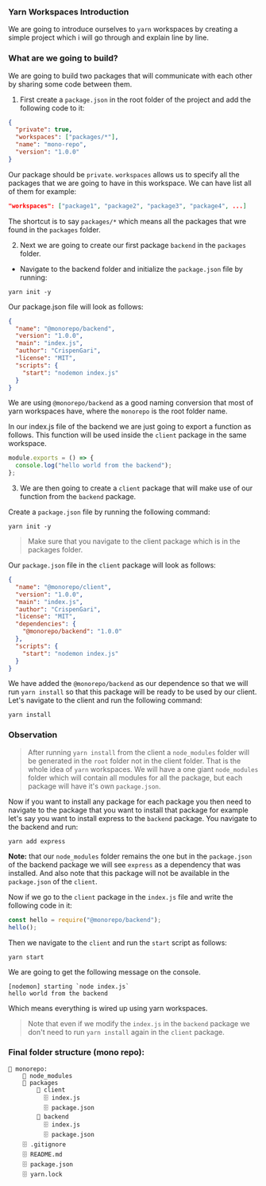### Yarn Workspaces Introduction

We are going to introduce ourselves to `yarn` workspaces by creating a simple project which i will go through and explain line by line.

### What are we going to build?

We are going to build two packages that will communicate with each other by sharing some code between them.

1. First create a `package.json` in the root folder of the project and add the following code to it:

```json
{
  "private": true,
  "workspaces": ["packages/*"],
  "name": "mono-repo",
  "version": "1.0.0"
}
```

Our package should be `private`. `workspaces` allows us to specify all the packages that we are going to have in this workspace. We can have list all of them for example:

```json
"workspaces": ["package1", "package2", "package3", "package4", ...]
```

The shortcut is to say `packages/*` which means all the packages that wre found in the `packages` folder.

2. Next we are going to create our first package `backend` in the `packages` folder.

- Navigate to the backend folder and initialize the `package.json` file by running:

```shell
yarn init -y
```

Our package.json file will look as follows:

```json
{
  "name": "@monorepo/backend",
  "version": "1.0.0",
  "main": "index.js",
  "author": "CrispenGari",
  "license": "MIT",
  "scripts": {
    "start": "nodemon index.js"
  }
}
```

We are using `@monorepo/backend` as a good naming conversion that most of yarn workspaces have, where the `monorepo` is the root folder name.

In our index.js file of the backend we are just going to export a function as follows. This function will be used inside the `client` package in the same workspace.

```js
module.exports = () => {
  console.log("hello world from the backend");
};
```

3. We are then going to create a `client` package that will make use of our function from the `backend` package.

Create a `package.json` file by running the following command:

```shell
yarn init -y
```

> Make sure that you navigate to the client package which is in the packages folder.

Our `package.json` file in the `client` package will look as follows:

```json
{
  "name": "@monorepo/client",
  "version": "1.0.0",
  "main": "index.js",
  "author": "CrispenGari",
  "license": "MIT",
  "dependencies": {
    "@monorepo/backend": "1.0.0"
  },
  "scripts": {
    "start": "nodemon index.js"
  }
}
```

We have added the `@monorepo/backend` as our dependence so that we will run `yarn install` so that this package will be ready to be used by our client. Let's navigate to the client and run the following command:

```shell
yarn install
```

### Observation

> After running `yarn install` from the client a `node_modules` folder will be generated in the `root` folder not in the client folder. That is the whole idea of `yarn` workspaces. We will have a one giant `node_modules` folder which will contain all modules for all the package, but each package will have it's own `package.json`.

Now if you want to install any package for each package you then need to navigate to the package that you want to install that package for example let's say you want to install express to the `backend` package. You navigate to the backend and run:

```shell
yarn add express
```

**Note:** that our `node_modules` folder remains the one but in the `package.json` of the backend package we will see `express` as a dependency that was installed. And also note that this package will not be available in the `package.json` of the `client`.

Now if we go to the `client` package in the `index.js` file and write the following code in it:

```js
const hello = require("@monorepo/backend");
hello();
```

Then we navigate to the `client` and run the `start` script as follows:

```shell
yarn start
```

We are going to get the following message on the console.

```shell
[nodemon] starting `node index.js`
hello world from the backend
```

Which means everything is wired up using yarn workspaces.

> Note that even if we modify the `index.js` in the `backend` package we don't need to run `yarn install` again in the `client` package.

### Final folder structure (mono repo):

```
📁 monorepo:
    📁 node_modules
    📁 packages
        📁 client
          🗄 index.js
          🗄 package.json
        📁 backend
          🗄 index.js
          🗄 package.json
    🗄 .gitignore
    🗄 README.md
    🗄 package.json
    🗄 yarn.lock

```
